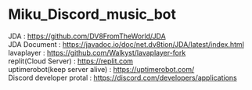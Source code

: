 # Miku_Discord_music_bot
JDA : https://github.com/DV8FromTheWorld/JDA <br /> 
JDA Document : https://javadoc.io/doc/net.dv8tion/JDA/latest/index.html <br />
lavaplayer : https://github.com/Walkyst/lavaplayer-fork <br />
replit(Cloud Server) : https://replit.com <br />
uptimerobot(keep server alive) : https://uptimerobot.com/ <br />
Discord developer protal : https://discord.com/developers/applications
